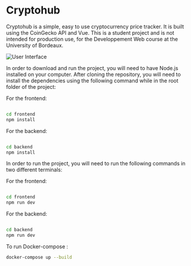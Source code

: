 # Cryptohub

Cryptohub is a simple, easy to use cryptocurrency price tracker. It is built using the CoinGecko API and Vue. 
This is a student project and is not intended for production use, for the Developpement Web course at the University of 
Bordeaux.

![User Interface](https://media.discordapp.net/attachments/1042336221948551168/1062742077336723476/image.png?width=1331&height=671)

In order to download and run the project, you will need to have Node.js installed on your computer.
After cloning the repository, you will need to install the dependencies using the following command
while in the root folder of the project:

For the frontend:
```bash

cd frontend
npm install

```

For the backend:
```bash

cd backend
npm install

```

In order to run the project, you will need to run the following commands in two different terminals:

For the frontend:
```bash

cd frontend
npm run dev

```

For the backend:
```bash

cd backend
npm run dev

```

To run Docker-compose :
```bash
docker-compose up --build

```

